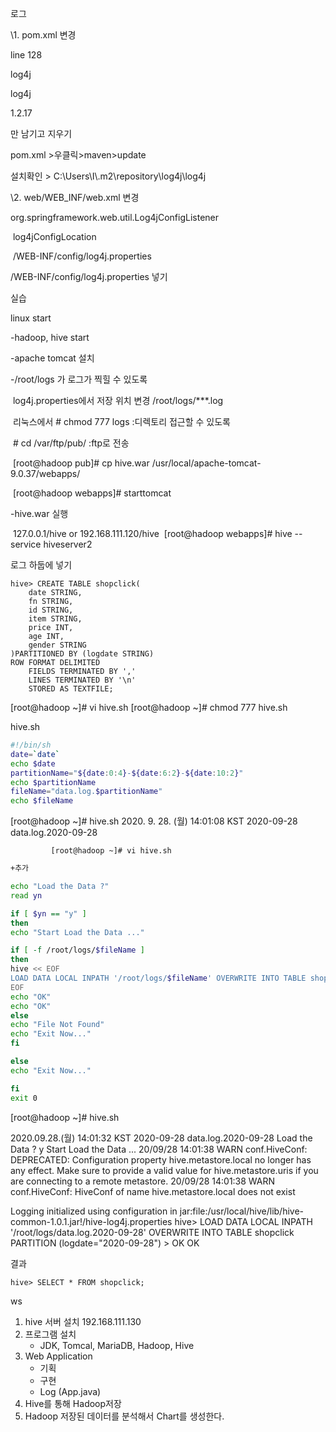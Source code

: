 로그



\1. pom.xml 변경

line 128



<dependency>

<groupId>log4j</groupId>

<artifactId>log4j</artifactId>

<version>1.2.17</version>

</dependency> 

만 남기고 지우기

pom.xml >우클릭>maven>update

설치확인 > C:\Users\I\\.m2\repository\log4j\log4j



\2. web/WEB_INF/web.xml 변경

<listener>

​      <listener-class>org.springframework.web.util.Log4jConfigListener</listener-class>

</listener>

<context-param>

​      <param-name>log4jConfigLocation</param-name>

​      <param-value>/WEB-INF/config/log4j.properties</param-value>

</context-param>

/WEB-INF/config/log4j.properties 넣기



실습

linux start

-hadoop, hive start

-apache tomcat 설치

-/root/logs 가 로그가 찍힐 수 있도록

​	log4j.properties에서 저장 위치 변경 /root/logs/***.log

​	리눅스에서 # chmod 777 logs 	:디렉토리 접근할 수 있도록

​	\# cd /var/ftp/pub/ 	:ftp로 전송

​	[root@hadoop pub]# cp hive.war /usr/local/apache-tomcat-9.0.37/webapps/

​	[root@hadoop webapps]# starttomcat

-hive.war 실행

​	127.0.0.1/hive or 192.168.111.120/hive
​	[root@hadoop webapps]# hive --service hiveserver2

로그 하둡에 넣기

```mysql
hive> CREATE TABLE shopclick(
    date STRING, 
    fn STRING,
    id STRING,
    item STRING,
    price INT,
    age INT,
    gender STRING
)PARTITIONED BY (logdate STRING)
ROW FORMAT DELIMITED
	FIELDS TERMINATED BY ','
	LINES TERMINATED BY '\n'
	STORED AS TEXTFILE;
```

[root@hadoop ~]# vi hive.sh
[root@hadoop ~]# chmod 777 hive.sh

hive.sh

```sh
#!/bin/sh
date=`date`
echo $date
partitionName="${date:0:4}-${date:6:2}-${date:10:2}"
echo $partitionName
fileName="data.log.$partitionName"
echo $fileName
```

[root@hadoop ~]# hive.sh
2020. 9. 28. (월) 14:01:08 KST
             2020-09-28
             data.log.2020-09-28

             [root@hadoop ~]# vi hive.sh	

```sh
+추가

echo "Load the Data ?"
read yn

if [ $yn == "y" ]
then
echo "Start Load the Data ..."

if [ -f /root/logs/$fileName ]
then
hive << EOF
LOAD DATA LOCAL INPATH '/root/logs/$fileName' OVERWRITE INTO TABLE shopclick PARTITION (logdate="$partitionName");
EOF
echo "OK"
echo "OK"
else
echo "File Not Found"
echo "Exit Now..."
fi

else
echo "Exit Now..."

fi
exit 0
```

[root@hadoop ~]# hive.sh

2020.09.28.(월) 14:01:32 KST
2020-09-28
data.log.2020-09-28
Load the Data ?
y
Start Load the Data ...
20/09/28 14:01:38 WARN conf.HiveConf: DEPRECATED: Configuration property hive.metastore.local no longer has any effect. Make sure to provide a valid value for hive.metastore.uris if you are connecting to a remote metastore.
20/09/28 14:01:38 WARN conf.HiveConf: HiveConf of name hive.metastore.local does not exist

Logging initialized using configuration in jar:file:/usr/local/hive/lib/hive-common-1.0.1.jar!/hive-log4j.properties
hive> LOAD DATA LOCAL INPATH '/root/logs/data.log.2020-09-28' OVERWRITE INTO TABLE shopclick PARTITION (logdate="2020-09-28")
    > OK
OK

결과

```mysql
hive> SELECT * FROM shopclick;
```



ws 

1. hive 서버 설치
   192.168.111.130
2. 프로그램 설치
   - JDK, Tomcal, MariaDB, Hadoop, Hive
3. Web Application
   * 기획
   * 구현
   * Log (App.java)
4. Hive를 통해 Hadoop저장
5. Hadoop 저장된 데이터를 분석해서 Chart를 생성한다.



